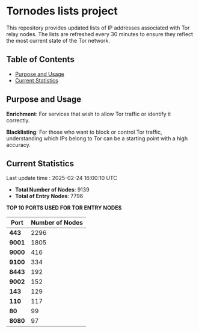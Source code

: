 # Tornodes lists project

This repository provides updated lists of IP addresses associated with Tor relay nodes. The lists are refreshed every 30 minutes to ensure they reflect the most current state of the Tor network.

## Table of Contents

- [Purpose and Usage](#purpose-and-usage)
- [Current Statistics](#current-statistics)


## Purpose and Usage

**Enrichment**: For services that wish to allow Tor traffic or identify it correctly.

**Blacklisting**: For those who want to block or control Tor traffic, understanding which IPs belong to Tor can be a starting point with a high accuracy.

## Current Statistics

Last update time : 2025-02-24 16:00:10 UTC

- **Total Number of Nodes**: 9139
- **Total of Entry Nodes**: 7796

**TOP 10 PORTS USED FOR TOR ENTRY NODES**

| **Port** | **Number of Nodes** |
|------|-----------------|
| **443**   | 2296  |
| **9001**   | 1805  |
| **9000**   | 416  |
| **9100**   | 334  |
| **8443**   | 192  |
| **9002**   | 152  |
| **143**   | 129  |
| **110**   | 117  |
| **80**   | 99  |
| **8080**   | 97  |

